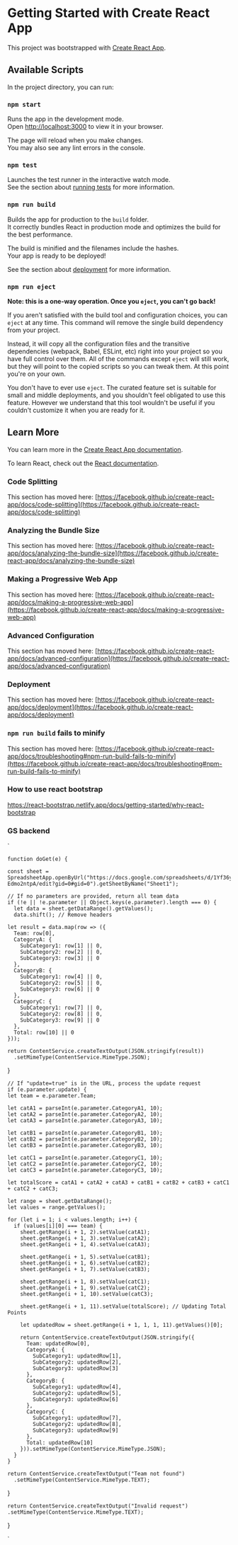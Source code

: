 # Getting Started with Create React App

This project was bootstrapped with [Create React App](https://github.com/facebook/create-react-app).

## Available Scripts

In the project directory, you can run:

### `npm start`

Runs the app in the development mode.\
Open [http://localhost:3000](http://localhost:3000) to view it in your browser.

The page will reload when you make changes.\
You may also see any lint errors in the console.

### `npm test`

Launches the test runner in the interactive watch mode.\
See the section about [running tests](https://facebook.github.io/create-react-app/docs/running-tests) for more information.

### `npm run build`

Builds the app for production to the `build` folder.\
It correctly bundles React in production mode and optimizes the build for the best performance.

The build is minified and the filenames include the hashes.\
Your app is ready to be deployed!

See the section about [deployment](https://facebook.github.io/create-react-app/docs/deployment) for more information.

### `npm run eject`

**Note: this is a one-way operation. Once you `eject`, you can't go back!**

If you aren't satisfied with the build tool and configuration choices, you can `eject` at any time. This command will remove the single build dependency from your project.

Instead, it will copy all the configuration files and the transitive dependencies (webpack, Babel, ESLint, etc) right into your project so you have full control over them. All of the commands except `eject` will still work, but they will point to the copied scripts so you can tweak them. At this point you're on your own.

You don't have to ever use `eject`. The curated feature set is suitable for small and middle deployments, and you shouldn't feel obligated to use this feature. However we understand that this tool wouldn't be useful if you couldn't customize it when you are ready for it.

## Learn More

You can learn more in the [Create React App documentation](https://facebook.github.io/create-react-app/docs/getting-started).

To learn React, check out the [React documentation](https://reactjs.org/).

### Code Splitting

This section has moved here: [https://facebook.github.io/create-react-app/docs/code-splitting](https://facebook.github.io/create-react-app/docs/code-splitting)

### Analyzing the Bundle Size

This section has moved here: [https://facebook.github.io/create-react-app/docs/analyzing-the-bundle-size](https://facebook.github.io/create-react-app/docs/analyzing-the-bundle-size)

### Making a Progressive Web App

This section has moved here: [https://facebook.github.io/create-react-app/docs/making-a-progressive-web-app](https://facebook.github.io/create-react-app/docs/making-a-progressive-web-app)

### Advanced Configuration

This section has moved here: [https://facebook.github.io/create-react-app/docs/advanced-configuration](https://facebook.github.io/create-react-app/docs/advanced-configuration)

### Deployment

This section has moved here: [https://facebook.github.io/create-react-app/docs/deployment](https://facebook.github.io/create-react-app/docs/deployment)

### `npm run build` fails to minify

This section has moved here: [https://facebook.github.io/create-react-app/docs/troubleshooting#npm-run-build-fails-to-minify](https://facebook.github.io/create-react-app/docs/troubleshooting#npm-run-build-fails-to-minify)

### How to use react bootstrap
https://react-bootstrap.netlify.app/docs/getting-started/why-react-bootstrap

### GS backend
`
    
    function doGet(e) {
    
    const sheet = SpreadsheetApp.openByUrl("https://docs.google.com/spreadsheets/d/1Yf36ymF2PFH5DRWZP4sxBQaQDjMKynmax-Edmo2ntpA/edit?gid=0#gid=0").getSheetByName("Sheet1");

    // If no parameters are provided, return all team data
    if (!e || !e.parameter || Object.keys(e.parameter).length === 0) {
      let data = sheet.getDataRange().getValues();
      data.shift(); // Remove headers

    let result = data.map(row => ({
      Team: row[0],
      CategoryA: {
        SubCategory1: row[1] || 0,
        SubCategory2: row[2] || 0,
        SubCategory3: row[3] || 0
      },
      CategoryB: {
        SubCategory1: row[4] || 0,
        SubCategory2: row[5] || 0,
        SubCategory3: row[6] || 0
      },
      CategoryC: {
        SubCategory1: row[7] || 0,
        SubCategory2: row[8] || 0,
        SubCategory3: row[9] || 0
      },
      Total: row[10] || 0
    }));

    return ContentService.createTextOutput(JSON.stringify(result))
      .setMimeType(ContentService.MimeType.JSON);
  }

  
    // If "update=true" is in the URL, process the update request
    if (e.parameter.update) {
    let team = e.parameter.Team;

    let catA1 = parseInt(e.parameter.CategoryA1, 10);
    let catA2 = parseInt(e.parameter.CategoryA2, 10);
    let catA3 = parseInt(e.parameter.CategoryA3, 10);

    let catB1 = parseInt(e.parameter.CategoryB1, 10);
    let catB2 = parseInt(e.parameter.CategoryB2, 10);
    let catB3 = parseInt(e.parameter.CategoryB3, 10);

    let catC1 = parseInt(e.parameter.CategoryC1, 10);
    let catC2 = parseInt(e.parameter.CategoryC2, 10);
    let catC3 = parseInt(e.parameter.CategoryC3, 10);

    let totalScore = catA1 + catA2 + catA3 + catB1 + catB2 + catB3 + catC1 + catC2 + catC3;

    let range = sheet.getDataRange();
    let values = range.getValues();

    for (let i = 1; i < values.length; i++) {
      if (values[i][0] === team) {
        sheet.getRange(i + 1, 2).setValue(catA1);
        sheet.getRange(i + 1, 3).setValue(catA2);
        sheet.getRange(i + 1, 4).setValue(catA3);

        sheet.getRange(i + 1, 5).setValue(catB1);
        sheet.getRange(i + 1, 6).setValue(catB2);
        sheet.getRange(i + 1, 7).setValue(catB3);

        sheet.getRange(i + 1, 8).setValue(catC1);
        sheet.getRange(i + 1, 9).setValue(catC2);
        sheet.getRange(i + 1, 10).setValue(catC3);

        sheet.getRange(i + 1, 11).setValue(totalScore); // Updating Total Points

        let updatedRow = sheet.getRange(i + 1, 1, 1, 11).getValues()[0];

        return ContentService.createTextOutput(JSON.stringify({
          Team: updatedRow[0],
          CategoryA: {
            SubCategory1: updatedRow[1],
            SubCategory2: updatedRow[2],
            SubCategory3: updatedRow[3]
          },
          CategoryB: {
            SubCategory1: updatedRow[4],
            SubCategory2: updatedRow[5],
            SubCategory3: updatedRow[6]
          },
          CategoryC: {
            SubCategory1: updatedRow[7],
            SubCategory2: updatedRow[8],
            SubCategory3: updatedRow[9]
          },
          Total: updatedRow[10]
        })).setMimeType(ContentService.MimeType.JSON);
      }
    }

    return ContentService.createTextOutput("Team not found")
      .setMimeType(ContentService.MimeType.TEXT);
  }

    return ContentService.createTextOutput("Invalid request")
    .setMimeType(ContentService.MimeType.TEXT);
}


`
